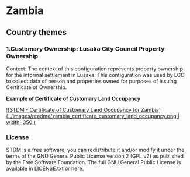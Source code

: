 **Zambia**
==============================

## Country themes

### 1.**Customary Ownership: Lusaka City Council Property Ownership**

Context:  The context of this configuration represents property ownership for the informal settlement in Lusaka. This configuration was used by LCC to collect data of person and properties owned for purposes of issuing Certificate of Ownership.

**Example of Certificate of Customary Land Occupancy**

[![STDM - Certificate of Customary Land Occupancy for Zambia](../images/readme/zambia_certificate_customary_land_occupancy.png | width=350 )](http://stdm.gltn.net/)

### License

STDM is a free software; you can redistribute it and/or modify it under the terms of the GNU General Public License version 2 (GPL v2) as published by the Free Software Foundation. The full GNU General Public License is available in LICENSE.txt or [here](http://www.gnu.org/licenses/gpl-2.0.html).